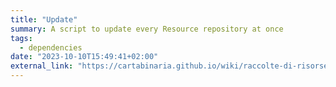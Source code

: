 ```yaml
---
title: "Update"
summary: A script to update every Resource repository at once
tags:
  - dependencies
date: "2023-10-10T15:49:41+02:00"
external_link: "https://cartabinaria.github.io/wiki/raccolte-di-risorse/aggiornare-le-raccolte-in-massa/"
---
```

